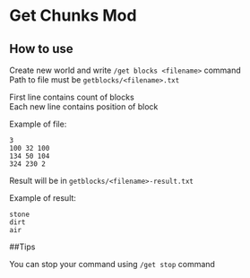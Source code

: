 # Get Chunks Mod

## How to use

Create new world and write ```/get blocks <filename>``` command<br>
Path to file must be ```getblocks/<filename>.txt```

First line contains count of blocks <br>
Each new line contains position of block

Example of file: <br>
```text
3
100 32 100
134 50 104
324 230 2
```

Result will be in ```getblocks/<filename>-result.txt```

Example of result: <br>
```text
stone
dirt
air
```

##Tips

You can stop your command using ```/get stop``` command